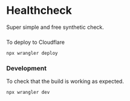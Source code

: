 # Healthcheck

Super simple and free synthetic check.

###
To deploy to Cloudflare
```
npx wrangler deploy
```

### Development
To check that the build is working as expected.
```
npx wrangler dev
```
